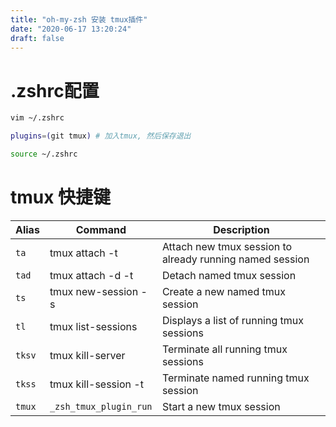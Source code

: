 ```yaml
---
title: "oh-my-zsh 安装 tmux插件"
date: "2020-06-17 13:20:24"
draft: false
---
```


# .zshrc配置
```bash
vim ~/.zshrc

plugins=(git tmux) # 加入tmux, 然后保存退出

source ~/.zshrc
```


# tmux 快捷键

| Alias | Command | Description |
| --- | --- | --- |
| `ta` | tmux attach -t | Attach new tmux session to already running named session |
| `tad` | tmux attach -d -t | Detach named tmux session |
| `ts` | tmux new-session -s | Create a new named tmux session |
| `tl` | tmux list-sessions | Displays a list of running tmux sessions |
| `tksv` | tmux kill-server | Terminate all running tmux sessions |
| `tkss` | tmux kill-session -t | Terminate named running tmux session |
| `tmux` | `_zsh_tmux_plugin_run` | Start a new tmux session |


